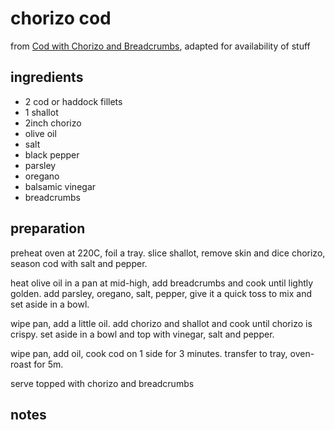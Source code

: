 # chorizo cod

from [Cod with Chorizo and Breadcrumbs](https://www.bonappetit.com/recipe/cod-with-chorizo-and-breadcrumbs), adapted for availability of stuff

## ingredients

- 2 cod or haddock fillets
- 1 shallot
- 2inch chorizo
- olive oil
- salt
- black pepper
- parsley
- oregano
- balsamic vinegar
- breadcrumbs

## preparation

preheat oven at 220C, foil a tray. slice shallot, remove skin and dice chorizo, season cod with salt and pepper.

heat olive oil in a pan at mid-high, add breadcrumbs and cook until lightly golden. add parsley, oregano, salt, pepper, give it a quick toss to mix and set aside in a bowl.

wipe pan, add a little oil. add chorizo and shallot and cook until chorizo is crispy. set aside in a bowl and top with vinegar, salt and pepper.

wipe pan, add oil, cook cod on 1 side for 3 minutes. transfer to tray, oven-roast for 5m.

serve topped with chorizo and breadcrumbs

## notes

